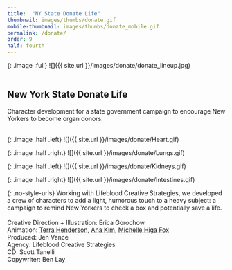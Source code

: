 ```yaml
---
title:  "NY State Donate Life"
thumbnail: images/thumbs/donate.gif
mobile-thumbnail: images/thumbs/donate_mobile.gif
permalink: /donate/
order: 9
half: fourth
---
```

{: .image .full}
![]({{ site.url }}/images/donate/donate_lineup.jpg)
<br/>
<br/>

## **New York State Donate Life**

Character development for a state government campaign to encourage New Yorkers to become organ donors.

<br/>
{: .image .half .left}
![]({{ site.url }}/images/donate/Heart.gif)

{: .image .half .right}
![]({{ site.url }}/images/donate/Lungs.gif)

{: .image .half .left}
![]({{ site.url }}/images/donate/Kidneys.gif)

{: .image .half .right}
![]({{ site.url }}/images/donate/Intestines.gif)


{: .no-style-urls}
Working with Lifeblood Creative Strategies, we developed a crew of characters to add a light, humorous touch to a heavy subject: a campaign to remind New Yorkers to check a box and potentially save a life.
<br/>
<br/>
Creative Direction + Illustration: Erica Gorochow <br/>
Animation: [Terra Henderson](http://terrahenderson.com), [Ana Kim](http://www.anajkim.com/), [Michelle Higa Fox](http://slanted.studio) <br/>
Produced: Jen Vance <br/>
Agency: Lifeblood Creative Strategies <br/>
CD: Scott Tanelli <br/>
Copywriter: Ben Lay <br/>
